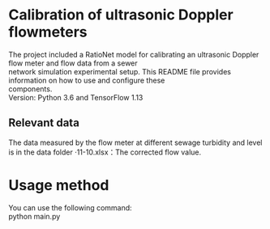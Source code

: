Calibration of ultrasonic Doppler flowmeters
==================

The project included a RatioNet model for calibrating an ultrasonic Doppler flow meter and flow data from a sewer <br>network simulation experimental setup. This README file provides information on how to use and configure these <br>components.
<br>Version: Python 3.6 and TensorFlow 1.13

Relevant data
------------

The data measured by the flow meter at different sewage turbidity and level is in the data folder
·11-10.xlsx：The corrected flow value.

Usage method
============
You can use the following command:<br>python main.py

